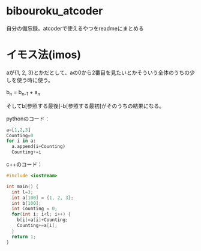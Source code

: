 # bibouroku_atcoder
自分の備忘録。atcoderで使えるやつをreadmeにまとめる

# イモス法(imos)
aが{1, 2, 3}とかだとして、aの0から2番目を見たいとかそういう全体のうちの少しを使う時に使う。

b<sub>n</sub> = b<sub>n-1</sub> + a<sub>n</sub>

そしてb[参照する最後]-b[参照する最初]がそのうちの結果になる。

pythonのコード：
```python
a=[1,2,3]
Counting=0
for i in a:
  a.append(i+Counting)
  Counting+=i
```
c++のコード：
```cpp
#include <iostream>

int main() {
  int l=3;
  int a[100] = {1, 2, 3};
  int b[100];
  int Counting = 0;
  for(int i; i<l; i++) {
    b[i]=a[i]+Counting;
    Counting+=a[i];
  }
  return 1;
}
```
